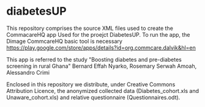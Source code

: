 # diabetesUP
This repository comprises the source XML files used to create the CommacareHQ app Used for the proejct DiabetesUP.
To run the app, the Dimage CommcareHQ basic tool is necessary https://play.google.com/store/apps/details?id=org.commcare.dalvik&hl=en

This app is referred to the study "Boosting diabetes and pre-diabetes screening in rural Ghana" 
Bernard Effah Nyarko, Rosemary Serwah Amoah,   Alessandro Crimi

Enclosed in this repository we distribute, under Creative Commons Attribution Licence, the anonymized collected data (Diabetes_cohort.xls and Unaware_cohort.xls) and relative questionnaire (Questionnaires.odt).
